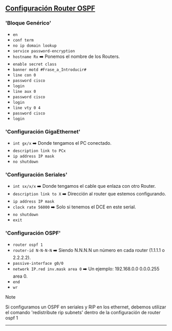 ## [Configuración Router OSPF](README.md)

### 'Bloque Genérico'

- `en`
- `conf term`
- `no ip domain lookup`
- `service password-encryption`
- `hostname Rx` ➡️ Ponemos el nombre de los Routers.
- `enable secret class`
- `banner motd #Frase_a_Introducir#`
- `line con 0`
- `password cisco`
- `login`
- `line aux 0`
- `password cisco`
- `login`
- `line vty 0 4`
- `password cisco`
- `login`

### 'Configuración GigaEthernet'

- `int gx/x` ➡️ Donde tengamos el PC conectado.
- `description link to PCx`
- `ip address IP mask`
- `no shutdown`

### 'Configuración Seriales'

- `int sx/x/x` ➡️ Donde tengamos el cable que enlaza con otro Router.
- `description link to X` ➡️ Dirección al router que estemos configurando.
- `ip address IP mask`
- `clock rate 56000` ➡️ Solo si tenemos el DCE en este serial.
- `no shutdown`
- `exit`

### 'Configuración OSPF'

- `router ospf 1`
- `router-id N-N-N-N` ➡️ Siendo N.N.N.N un número en cada router (1.1.1.1 o 2.2.2.2).
- `passive-interface g0/0`
- `network IP.red inv.mask area 0` ➡️ Un ejemplo: 192.168.0.0 0.0.0.255 area 0.
- `end`
- `wr`

>[!NOTE]
>Si configuramos un OSPF en seriales y RIP en los ethernet, debemos utilizar el comando 'redistribute rip subnets' dentro de la configuración de router ospf 1 
---
